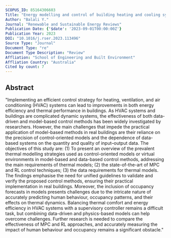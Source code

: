 ```yaml
---
SCOPUS_ID: 85164306603
Title: "Energy modelling and control of building heating and cooling systems with data-driven and hybrid models—A review"
Author: "Balali Y."
Journal: "Renewable and Sustainable Energy Reviews"
Publication Date: {'$date': '2023-09-01T00:00:00Z'}
Publication Year: 2023
DOI: "10.1016/j.rser.2023.113496"
Source Type: "Journal"
Document Type: "re"
Document Type Description: "Review"
Affliation: "School of Engineering and Built Environment"
Affliation Country: "Australia"
Cited by count: 7
---
```


## Abstract
"Implementing an efficient control strategy for heating, ventilation, and air conditioning (HVAC) systems can lead to improvements in both energy efficiency and thermal performance in buildings. As HVAC systems and buildings are complicated dynamic systems, the effectiveness of both data-driven and model-based control methods has been widely investigated by researchers. However, the main challenges that impede the practical application of model-based methods in real buildings are their reliance on the precision of control-oriented models and the dependence of data-based systems on the quantity and quality of input–output data. The objectives of this study are: (1) To present an overview of the prevalent thermal modelling strategies used as control-oriented models or virtual environments in model-based and data-based control methods, addressing the main requirements of thermal models; (2) the state-of-the-art of MPC and RL control techniques; (3) the data requirements for thermal models. The findings emphasise the need for unified guidelines to validate and verify the proposed control methods, ensuring their practical implementation in real buildings. Moreover, the inclusion of occupancy forecasts in models presents challenges due to the intricate nature of accurately predicting human behaviour, occupancy patterns, and their effects on thermal dynamics. Balancing thermal comfort and energy efficiency in HVAC systems with a supervisory controller remains a difficult task, but combining data-driven and physics-based models can help overcome challenges. Further research is needed to compare the effectiveness of MPC and RL approaches, and accurately measuring the impact of human behaviour and occupancy remains a significant obstacle."
